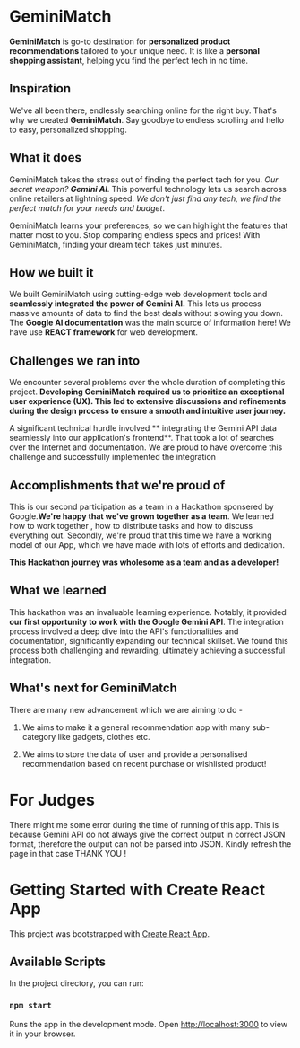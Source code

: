 # GeminiMatch

**GeminiMatch** is go-to destination for **personalized product recommendations** tailored to your unique need.  It is like a **personal shopping assistant**, helping you find the perfect tech in no time.

## Inspiration 

We've all been there, endlessly searching online for the right buy. That's why we created **GeminiMatch**. Say goodbye to endless scrolling and hello to easy, personalized shopping.

## What it does

GeminiMatch takes the stress out of finding the perfect tech for you. *Our secret weapon? **Gemini AI***. This powerful technology lets us search across online retailers at lightning speed.  *We don't just find any tech, we find the perfect match for your needs and budget*.

GeminiMatch learns your preferences, so we can highlight the features that matter most to you. Stop comparing endless specs and prices! With GeminiMatch, finding your dream tech takes just minutes.


## How we built it

We built GeminiMatch using cutting-edge web development tools and **seamlessly integrated the power of Gemini AI.** This lets us process massive amounts of data to find the best deals without slowing you down.  The **Google AI documentation** was the main source of information here! We have use **REACT framework** for web development.

## Challenges we ran into

We encounter several problems over the whole duration of completing this project. **Developing GeminiMatch required us to prioritize an exceptional user experience (UX). This led to extensive discussions and refinements during the design process to ensure a smooth and intuitive user journey.**

A significant technical hurdle involved ** integrating the Gemini API data seamlessly into our application's frontend**. That took a lot of searches over the Internet and documentation. We are proud to have overcome this challenge and successfully implemented the integration

## Accomplishments that we're proud of

This is our second participation as a team in a Hackathon sponsered by Google.**We're happy that we've grown together as a team**. We learned how to work together , how to distribute tasks and how to discuss everything out. 
Secondly, we're proud that this time we have a working model of our App, which we have made with lots of efforts and dedication. 

**This Hackathon journey was wholesome as a team and as a developer!**

## What we learned

This hackathon was an invaluable learning experience. Notably, it provided **our first opportunity to work with the Google Gemini API**.  The integration process involved a deep dive into the API's functionalities and documentation, significantly expanding our technical skillset. We found this process both challenging and rewarding, ultimately achieving a successful integration.

## What's next for GeminiMatch

There are many new advancement which we are aiming to do -
1.  We aims to make it a general recommendation app with many sub-category like gadgets, clothes etc.

2.  We aims to store the data of user and provide a personalised recommendation based on recent purchase or wishlisted product!

# For Judges

There might me some error during the time of running of this app. This is because Gemini API do not always give the correct output in correct JSON format, therefore the output can not be parsed into JSON. Kindly refresh the page in that case
THANK YOU !

# Getting Started with Create React App

This project was bootstrapped with [Create React App](https://github.com/facebook/create-react-app).

## Available Scripts

In the project directory, you can run:

### `npm start`

Runs the app in the development mode.
Open [http://localhost:3000](http://localhost:3000) to view it in your browser.

